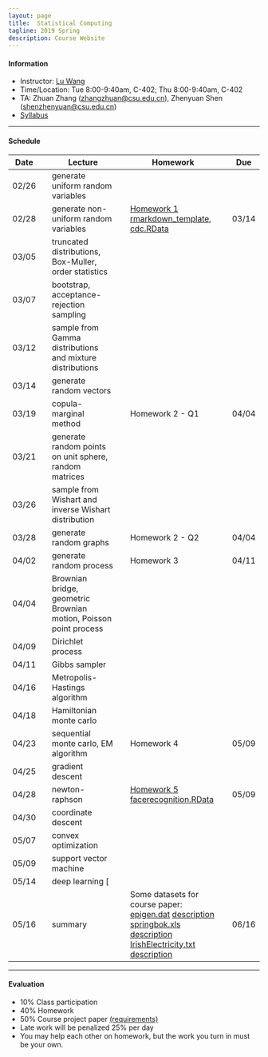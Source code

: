 ```yaml
---
layout: page
title:  Statistical Computing
tagline: 2019 Spring
description: Course Website
---
```


#### Information
* Instructor: [Lu Wang](http://faculty.csu.edu.cn/wanglu)
* Time/Location: Tue 8:00-9:40am, C-402; Thu 8:00-9:40am, C-402
* TA: Zhuan Zhang (zhangzhuan@csu.edu.cn), Zhenyuan Shen (shenzhenyuan@csu.edu.cn)
* [Syllabus](Lectures/syllabus-stacomp.pdf)

---
#### Schedule

| Date | | Lecture | |  Homework  | | Due |
|------|---|--------------------------------|---|----------|---|--------------|
| 02/26 || generate uniform random variables  ||   ||   ||
| 02/28 || generate non-uniform random variables  || [Homework 1](Homeworks/homework1.pdf)  <br> [rmarkdown_template](Homeworks/rmarkdown_template.Rmd), [cdc.RData](Homeworks/cdc.RData) ||  03/14 ||
| 03/05 || truncated distributions, Box-Muller, order statistics ||   ||   ||
| 03/07 || bootstrap, acceptance-rejection sampling ||   ||   ||
| 03/12 || sample from Gamma distributions and mixture distributions  ||   ||   ||
| 03/14 || generate random vectors  ||   ||   ||
| 03/19 || copula-marginal method || Homework 2 - Q1|| 04/04 ||
| 03/21 || generate random points on unit sphere, random matrices ||  ||   ||
| 03/26 || sample from Wishart and inverse Wishart distribution ||  ||   ||
| 03/28 || generate random graphs || Homework 2 - Q2 || 04/04 ||
| 04/02 || generate random process  || Homework 3 || 04/11 ||
| 04/04 || Brownian bridge, geometric Brownian motion, Poisson point process ||  ||   ||
| 04/09 || Dirichlet process ||   ||   ||
| 04/11 || Gibbs sampler ||   ||   ||
| 04/16 || Metropolis-Hastings algorithm ||   ||   ||
| 04/18 || Hamiltonian monte carlo ||   ||   ||
| 04/23 || sequential monte carlo, EM algorithm || Homework 4  || 05/09  ||
| 04/25 || gradient descent ||   ||   ||
| 04/28 || newton-raphson || [Homework 5](Homeworks/homework_5.pdf) <br> [facerecognition.RData](Homeworks/facerecognition.RData)  || 05/09 ||
| 04/30 || coordinate descent  ||  ||  ||
| 05/07 || convex optimization  ||  ||  ||
| 05/09 || support vector machine  ||  ||  ||
| 05/14 || deep learning [ ||  ||  ||
| 05/16 || summary || Some datasets for course paper: <br> [epigen.dat](Homeworks/epigen.dat) [description](Homeworks/epigen_description.pdf) <br> [springbok.xls](Homeworks/springbok.xls) [description](Homeworks/springbok_description.pdf) <br> [IrishElectricity.txt](Homeworks/IrishElectricity.txt) [description](Homeworks/IrishElectricity_description.pdf) || 06/16 ||

---
#### Evaluation
* 10% Class participation 
* 40% Homework
* 50% Course project paper [(requirements)](Homeworks/requirements.pdf)
* Late work will be penalized 25% per day
* You may help each other on homework, but the work you turn in must be your own.

<!-- - [Overview](pages/overview.html) 
- [Making an independent website](pages/independent_site.html) 
- [Making a personal site](pages/user_site.html) 
- [Resources](pages/resources.html) 
<br> break line in table
<br /> break line
-->
